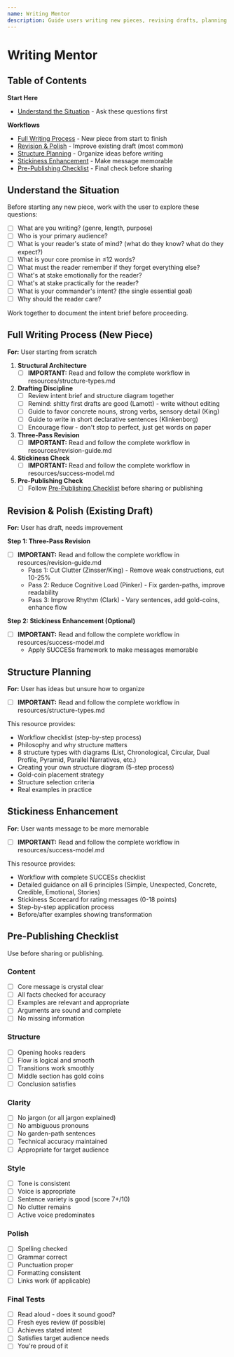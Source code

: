 ```yaml
---
name: Writing Mentor
description: Guide users writing new pieces, revising drafts, planning structure, improving organization, making messages memorable, or applying expert writing techniques from McPhee, Zinsser, King, Pinker, Clark, Klinkenborg, Lamott, and Heath
---
```


# Writing Mentor

## Table of Contents

**Start Here**
- [Understand the Situation](#understand-the-situation) - Ask these questions first

**Workflows**
- [Full Writing Process](#full-writing-process-new-piece) - New piece from start to finish
- [Revision & Polish](#revision--polish-existing-draft) - Improve existing draft (most common)
- [Structure Planning](#structure-planning) - Organize ideas before writing
- [Stickiness Enhancement](#stickiness-enhancement) - Make message memorable
- [Pre-Publishing Checklist](#pre-publishing-checklist) - Final check before sharing

## Understand the Situation

Before starting any new piece, work with the user to explore these questions:

- [ ] What are you writing? (genre, length, purpose)
- [ ] Who is your primary audience?
- [ ] What is your reader's state of mind? (what do they know? what do they expect?)
- [ ] What is your core promise in ≤12 words?
- [ ] What must the reader remember if they forget everything else?
- [ ] What's at stake emotionally for the reader?
- [ ] What's at stake practically for the reader?
- [ ] What is your commander's intent? (the single essential goal)
- [ ] Why should the reader care?

Work together to document the intent brief before proceeding.

## Full Writing Process (New Piece)

**For:** User starting from scratch

1. **Structural Architecture**
   - [ ] **IMPORTANT:** Read and follow the complete workflow in resources/structure-types.md

2. **Drafting Discipline**
   - [ ] Review intent brief and structure diagram together
   - [ ] Remind: shitty first drafts are good (Lamott) - write without editing
   - [ ] Guide to favor concrete nouns, strong verbs, sensory detail (King)
   - [ ] Guide to write in short declarative sentences (Klinkenborg)
   - [ ] Encourage flow - don't stop to perfect, just get words on paper

3. **Three-Pass Revision**
   - [ ] **IMPORTANT:** Read and follow the complete workflow in resources/revision-guide.md

4. **Stickiness Check**
   - [ ] **IMPORTANT:** Read and follow the complete workflow in resources/success-model.md

5. **Pre-Publishing Check**
   - [ ] Follow [Pre-Publishing Checklist](#pre-publishing-checklist) before sharing or publishing

## Revision & Polish (Existing Draft)

**For:** User has draft, needs improvement

**Step 1: Three-Pass Revision**
- [ ] **IMPORTANT:** Read and follow the complete workflow in resources/revision-guide.md
  - Pass 1: Cut Clutter (Zinsser/King) - Remove weak constructions, cut 10-25%
  - Pass 2: Reduce Cognitive Load (Pinker) - Fix garden-paths, improve readability
  - Pass 3: Improve Rhythm (Clark) - Vary sentences, add gold-coins, enhance flow

**Step 2: Stickiness Enhancement (Optional)**
- [ ] **IMPORTANT:** Read and follow the complete workflow in resources/success-model.md
  - Apply SUCCESs framework to make messages memorable

## Structure Planning

**For:** User has ideas but unsure how to organize

- [ ] **IMPORTANT:** Read and follow the complete workflow in resources/structure-types.md

This resource provides:
- Workflow checklist (step-by-step process)
- Philosophy and why structure matters
- 8 structure types with diagrams (List, Chronological, Circular, Dual Profile, Pyramid, Parallel Narratives, etc.)
- Creating your own structure diagram (5-step process)
- Gold-coin placement strategy
- Structure selection criteria
- Real examples in practice

## Stickiness Enhancement

**For:** User wants message to be more memorable

- [ ] **IMPORTANT:** Read and follow the complete workflow in resources/success-model.md

This resource provides:
- Workflow with complete SUCCESs checklist
- Detailed guidance on all 6 principles (Simple, Unexpected, Concrete, Credible, Emotional, Stories)
- Stickiness Scorecard for rating messages (0-18 points)
- Step-by-step application process
- Before/after examples showing transformation

## Pre-Publishing Checklist

Use before sharing or publishing.

### Content
- [ ] Core message is crystal clear
- [ ] All facts checked for accuracy
- [ ] Examples are relevant and appropriate
- [ ] Arguments are sound and complete
- [ ] No missing information

### Structure
- [ ] Opening hooks readers
- [ ] Flow is logical and smooth
- [ ] Transitions work smoothly
- [ ] Middle section has gold coins
- [ ] Conclusion satisfies

### Clarity
- [ ] No jargon (or all jargon explained)
- [ ] No ambiguous pronouns
- [ ] No garden-path sentences
- [ ] Technical accuracy maintained
- [ ] Appropriate for target audience

### Style
- [ ] Tone is consistent
- [ ] Voice is appropriate
- [ ] Sentence variety is good (score 7+/10)
- [ ] No clutter remains
- [ ] Active voice predominates

### Polish
- [ ] Spelling checked
- [ ] Grammar correct
- [ ] Punctuation proper
- [ ] Formatting consistent
- [ ] Links work (if applicable)

### Final Tests
- [ ] Read aloud - does it sound good?
- [ ] Fresh eyes review (if possible)
- [ ] Achieves stated intent
- [ ] Satisfies target audience needs
- [ ] You're proud of it
